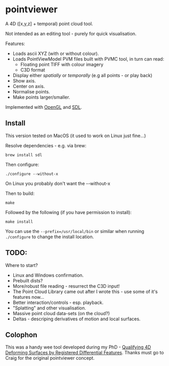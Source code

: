 pointviewer
===========

A 4D ([x,y,z] + temporal) point cloud tool.

Not intended as an editing tool - purely for quick visualisation.

Features:

* Loads ascii XYZ (with or without colour).
* Loads PointViewModel PVM files built with PVMC tool, in turn can read:
	- Floating point TIFF with colour imagery
	- C3D format
* Display either *spatially* or *temporally* (e.g all points - or play back)
* Show axis.
* Center on axis.
* Normalise points.
* Make points larger/smaller.

Implemented with [OpenGL](http://www.opengl.org) and [SDL](http://www.libsdl.org).


Install
-------

This version tested on MacOS (it used to work on Linux just fine...)

Resolve dependencies - e.g. via brew:

```
brew install sdl
```

Then configure:

```
./configure --without-x
```

On Linux you probably don't want the --without-x

Then to build:

```
make 
```

Followed by the following (if you have permission to install):

```
make install
```

You can use the `--prefix=/usr/local/bin` or similar when running `./configure` to change the install location.


TODO:
----

Where to start?

* Linux and Windows confirmation.
* Prebuilt dists?
* More/robust file reading - resurrect the C3D input!
* The Point Cloud Library came out after I wrote this - use some of it's features now...
* Better interaction/controls - esp. playback. 
* "Splatting" and other visualisation.
* Massive point cloud data-sets (on the cloud?)
* Deltas - descriping derivatives of motion and local surfaces.  


Colophon
--------

This was a handy wee tool developed during my PhD - [Qualifying 4D Deforming Surfaces by Registered Differential Features](https://www.era.lib.ed.ac.uk/handle/1842/2830). Thanks must go to Craig for the original pointviewer concept.

